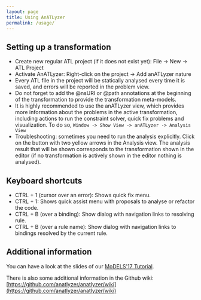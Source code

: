 ```yaml
---
layout: page
title: Using AnATLyzer
permalink: /usage/
---
```


## Setting up a transformation

* Create new regular ATL project (if it does not exist yet): File -> New -> ATL Project
* Activate AnATLyzer: Right-click on the project -> Add anATLyzer nature
* Every ATL file in the project will be statically analysed every time it is saved, and errors will be reported in the problem view.
* Do not forget to add the @nsURI or @path annotations at the beginning of the transformation to provide the transformation meta-models.
* It is highly recommended to use the anATLyzer view, which provides more information about the problems in the active transformation, including actions to run the constraint solver, quick fix problems and visualization. To do so, `Window -> Show View -> anATLyzer -> Analysis View`
* Troubleshooting: sometimes you need to run the analysis explicitly. Click on the button with two yellow arrows in the Analysis view. The analysis result that will be shown corresponds to the transformation shown in the editor (if no transformation is actively shown in the editor nothing is analysed).

## Keyboard shortcuts

* CTRL + 1 (cursor over an error): Shows quick fix menu.
* CTRL + 1: Shows quick assist menu with proposals to analyse or refactor the code.
* CTRL + B (over a binding): Show dialog with navigation links to resolving rule.
* CTRL + B (over a rule name): Show dialog with navigation links to bindings resolved by the current rule.

## Additional information

You can have a look at the slides of our [MoDELS'17 Tutorial](https://github.com/jesusc/anatlyzer-models17). 

There is also some additional information in the Github wiki: [https://github.com/anatlyzer/anatlyzer/wiki](https://github.com/anatlyzer/anatlyzer/wiki) 
